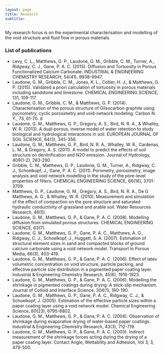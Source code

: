 ```yaml
---
layout: page
title: Research
subtitle:
---
```


My research focus is on the experimental characterisation and modelling of the void structure and fluid flow in porous materials.


### List of publications

* Levy, C. L., Matthews, G. P., Laudone, G. M., Gribble, C. M., Turner, A., Ridgway, C. J., Gane, P. A. C. (2015). Diffusion and Tortuosity in Porous Functionalized Calcium Carbonate. INDUSTRIAL & ENGINEERING CHEMISTRY RESEARCH, 54(41), 9938-9947. 
* Laudone, G. M., Gribble, C. M., Jones, K. L., Collier, H. J., & Matthews, G. P. (2015). Validated a priori calculation of tortuosity in porous materials including sandstone and limestone. CHEMICAL ENGINEERING SCIENCE, 131, 109-117. 
* Laudone, G. M., Gribble, C. M., & Matthews, G. P. (2014). Characterisation of the porous structure of Gilsocarbon graphite using pycnometry, cyclic porosimetry and void-network modeling. Carbon N. Y., 73, 61-70. d
* Laudone, G. M., Matthews, G. P., Gregory, A. S., Bird, N. R. A., & Whalley, W. R. (2013). A dual-porous, inverse model of water retention to study biological and hydrological interactions in soil. EUROPEAN JOURNAL OF SOIL SCIENCE, 64(3), 345-356.
* Laudone, G. M., Matthews, G. P., Bird, N. R. A., Whalley, W. R., Cardenas, L. M., & Gregory, A. S. (2011). A model to predict the effects of soil structure on denitrification and N2O emission. Journal of Hydrology, 409(1-2), 283-290.
* Gribble, C. M., Matthews, G. P., Laudone, G. M., Turner, A., Ridgway, C. J., Schoelkopf, J., Gane, P. A. C. (2011). Porometry, porosimetry, image analysis and void network modelling in the study of the pore-level properties of filters. CHEMICAL ENGINEERING SCIENCE, 66(16), 3701-3709.
* Matthews, G. P., Laudone, G. M., Gregory, A. S., Bird, N. R. A., De G Matthews, A. G., & Whalley, W. R. (2010). Measurement and simulation of the effect of compaction on the pore structure and saturated hydraulic conductivity of grassland and arable soil. Water Resources Research, 46(5).
* Laudone, G. M., Matthews, G. P., & Gane, P. A. C. (2008). Modelling diffusion from simulated porous structures. CHEMICAL ENGINEERING SCIENCE, 63(7).
* Laudone, G. M., Matthews, G. P., Gane, P. A. C., Matthews, A. G., Ridgway, C. J., Schoelkopf, J.,  Huggett, S. A. (2007). Estimation of structural element sizes in sand and compacted blocks of ground calcium carbonate using a void network model. Transport in Porous Media, 66(3), 403-419.
* Laudone, G. M., Matthews, G. P., & Gane, P. A. C. (2006). Effect of latex volumetric concentration on void structure, particle packing, and effective particle size distribution in a pigmented paper coating layer. Industrial & Engineering Chemistry Research, 45(6), 1918-1923.
* Laudone, G. M., Matthews, G. P., & Gane, P. A. C. (2006). Modelling the shrinkage in pigmented coatings during drying: A stick-slip mechanism. Journal of Colloid and Interface Science, 304(1), 180-190.
* Laudone, G. M., Matthews, G. P., Gane, P. A. C., Ridgway, C. J., & Schoelkopf, J. (2005). Estimation of the effective particle sizes within a paper coating layer using a void network model. Chemical Engineering Science, 60(23), 6795-6802.
* Laudone, G. M., Matthews, G. P., & Gane, P. A. C. (2004). Observation of shrinkage during evaporative drying of water-based paper coatings. Industrial & Engineering Chemistry Research, 43(3), 712-719.
* Laudone, G. M., Matthews, G. P., & Gane, P. A. C. (2003). Indirect measurement of the shrinkage forces acting during the drying of a paper coating layer. Contact Angle, Wettability and Adhesion, Vol 3, 3, 479-500.
